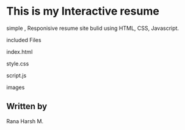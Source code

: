# This is my Interactive resume

simple , Responisive  resume site bulid using HTML, CSS, Javascript.

included Files

index.html

style.css

script.js

images

## Written by
Rana Harsh M.

